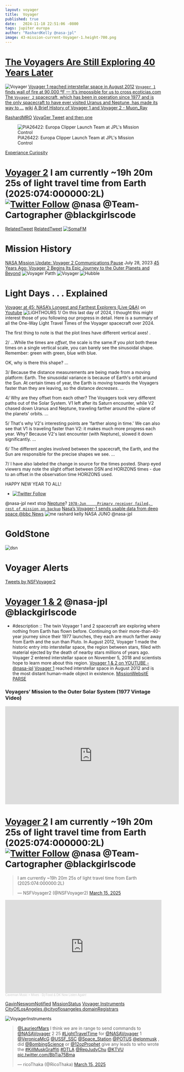```yaml
---
layout: voyager
title:  Voyager
published: true
date:   2024-11-18 22:51:06 -0800
tags: jupiter europa
author: "RashardKelly @nasa-jpl"
image: 43-mission-current-Voyager-1.height-700.png
---
```



<object
  type="application/pdf"
  data="https://ia801809.us.archive.org/19/items/image_20250428_2325/marvoyagerneptuneSimpleScanStation20250703162827.pdf"
  width="500"
  height="400"></object>

# [The Voyagers Are Still Exploring 40 Years Later](https://www.jpl.nasa.gov/edu/resources/teachable-moment/the-voyagers-are-still-exploring-40-years-later/)
<object width="560" height="315" data="https://www.youtube.com/embed/C1UBg4TPqX4?si=kDBwle_xhexZDAt2" title="YouTube video player" frameborder="0" allow="accelerometer; autoplay; clipboard-write; encrypted-media; gyroscope; picture-in-picture; web-share" referrerpolicy="strict-origin-when-cross-origin" allowfullscreen></object>

![Voyager](https://d2pn8kiwq2w21t.cloudfront.net/images/43-mission-current-Voyager-1.height-700.png)
[Voyager 1 reached interstellar space in August 2012](https://www.jpl.nasa.gov/missions/voyager-1/) 
[`Voyager 1` finds wall of fire at 90,000 ºF — It’s impossible for us to cross ecoticias.com](https://www.ecoticias.com/en/voyager-1-finds-wall-of-fire-at-90000f/16450/) [The `Voyager 2` spacecraft, which has been in operation since 1977 and is the only spacecraft to have ever visited Uranus and Neptune, has made its way to ...](https://www.jpl.nasa.gov/missions/voyager-2/) [wiki](https://en.wikipedia.org/wiki/Voyager_program) [A Brief History of Voyager 1 and Voyager 2 - Muon_Ray](https://www.youtube.com/watch?v=u9SjjcHd1Ec&ab_channel=MuonRay)

[RashardMRO](https://pbs.twimg.com/media/GmCmrYVa8AAexOj?format=jpg&name=large)
[VoyaGer Tweet](https://x.com/RicoThaka/status/1900702155235094674) [and then one](https://x.com/RicoThaka/status/1900965690133340289)

<figure class="floatleft">
  <img
    src="https://photojournal.jpl.nasa.gov/jpegMod/PIA26422_modest.jpg"
    alt="PIA26422: Europa Clipper Launch Team at JPL's Mission Control" />
  <figcaption>PIA26422: Europa Clipper Launch Team at JPL's Mission Control</figcaption>
</figure>

[Experiance Curiosity](https://eyes.nasa.gov/curiosity/)

# [Voyager 2](https://x.com/NSFVoyager2/status/1900698508132540773) I am currently ~19h 20m 25s of light travel time from Earth (2025:074:000000:2L) [![Twitter Follow](https://img.shields.io/badge/Social-@JPMajor__-blue?style=social&logo=X)](https://twitter.com/@JPMajor) @nasa @Team-Cartographer @blackgirlscode

[RelatedTweet](https://x.com/RicoThaka/status/1900702155235094674) [RelatedTweet](https://x.com/RicoThaka/status/1900702513336393845)
[![SomaFM](https://somafm.com/img3/missioncontrol-400.png)](https://somafm.com/missioncontrol/)
# Mission History
[NASA Mission Update: Voyager 2 Communications Pause](https://www.jpl.nasa.gov/news/nasa-mission-update-voyager-2-communications-pause/) July 28, 2023 [45 Years Ago: Voyager 2 Begins Its Epic Journey to the Outer Planets and Beyond](https://www.jpl.nasa.gov/news/45-years-ago-voyager-2-begins-its-epic-journey-to-the-outer-planets-and-beyond/)
![Voyager Patth](https://d2pn8kiwq2w21t.cloudfront.net/original_images/e1-Voyager_Tops_Trajectories.jpg)
![Voyager](https://d2pn8kiwq2w21t.cloudfront.net/original_images/e3-Schematic-Trajectories.jpg)
![Hubble](https://pbs.twimg.com/media/GmCmPWtbIAA5ZGD?format=jpg&name=large)
# Light Days . . . Explained
[Voyager at 45: NASA’s Longest and Farthest Explorers (Live Q&A)](https://youtu.be/ZbiJDvFNmP0?t=755) 
on [Youtube](https://www.youtube.com/watch?v=ZbiJDvFNmP0&ab_channel=NASAJetPropulsionLaboratory)
![LiGHTHOURS](https://pbs.twimg.com/media/GgJJKOMXMAAcH3k?format=jpg&name=4096x4096)
1/ On this last day of 2024, I thought this might interest those of you following our progress in detail. Here is a summary of all the One-Way Light Travel Times of the Voyager spacecraft over 2024.

The first thing to note is that the plot lines have different vertical axes! .

2/ ...While the times are _offset_, the scale is the same.If you plot both these times on a single vertical scale, you can barely see the sinusoidal shape. Remember: green with green, blue with blue.

OK, why is there this shape? ...

3/ Because the distance measurements are being made from a moving platform: Earth. The sinusoidal variance is because of Earth's orbit around the Sun. At certain times of year, the Earth is moving towards the Voyagers faster than they are leaving, so the distance _decreases_. ...

4/ Why are they offset from each other? The Voyagers took very different paths out of the Solar System. V1 left after its Saturn encounter, while V2 chased down Uranus and Neptune, traveling farther around the ~plane of the planets' orbits. ...

5/ That's why V2's interesting points are 'farther along in time.' We can also see that V1 is traveling faster than V2: it makes much more progress each year. Why? Because V2's last encounter (with Neptune), slowed it down significantly. ...

6/ The different angles involved between the spacecraft, the Earth, and the Sun are responsible for the precise shapes we see. ...

7/ I have also labeled the change in source for the times posted. Sharp eyed viewers may note the slight offset between DSN and HORIZONS times - due to an offset in the observation time HORIZONS used.

HAPPY NEW YEAR TO ALL!
- [![Twitter Follow](https://img.shields.io/badge/Social-@NSFVoyager2__-blue?style=social&logo=X)](https://twitter.com/@NSFVoyager2)

@nasa-jpl next stop [Neptune](https://x.com/elonmusk/status/1901655942954963102)? [`1978-Jun     Primary receiver failed, rest of mission on backup`](https://x.com/RicoThaka/status/1901386444025024920)
[Nasa’s Voyager-1 sends usable data from deep space  @bbc News](https://www.youtube.com/watch?v=hE2Mnd9Qgjs&ab_channel=BBCNews)
![me rashard kelly NASA JUNO @nasa-jpl](https://pbs.twimg.com/media/GmMGBSjaMAEMlKk?format=jpg&name=large)

# GoldStone
![dsn](https://pbs.twimg.com/media/GaB3tLOb0AA76iM?format=jpg&name=large)

<object class="scroller" data="https://eyes.nasa.gov/apps/dsn-now/dsn.html" type="text/html"></object>

# Voyager Alerts 
<a class="twitter-timeline" href="https://twitter.com/NSFVoyager2?ref_src=twsrc%5Etfw">Tweets by NSFVoyager2</a> <script async src="https://platform.twitter.com/widgets.js" charset="utf-8"></script>



# [Voyager 1 & 2](https://youtube.com/playlist?list=PLTiv_XWHnOZq5bv1w9Db2uNJVFiVCkWW5&si=2KJEhIbYERDaVHpe) @nasa-jpl @blackgirlscode  
- #description :: The twin Voyager 1 and 2 spacecraft are exploring where nothing from Earth has flown before. Continuing on their more-than-40-year journey since their 1977 launches, they each are much farther away from Earth and the sun than Pluto. In August 2012, Voyager 1 made the historic entry into interstellar space, the region between stars, filled with material ejected by the death of nearby stars millions of years ago. Voyager 2 entered interstellar space on November 5, 2018 and scientists hope to learn more about this region. [Voyager 1 & 2 on YOUTUBE - @nasa-jpl](https://youtube.com/playlist?list=PLTiv_XWHnOZq5bv1w9Db2uNJVFiVCkWW5&si=aa0U-S7YhGA2olij) [Voyager 1](https://www.jpl.nasa.gov/missions/voyager-1/) reached interstellar space in August 2012 and is the most distant human-made object in existence. [MissionWebsitE](https://science.nasa.gov/mission/voyager/) [PARSE](https://x.com/RicoThaka/status/1901702469522174261)

### Voyagers’ Mission to the Outer Solar System (1977 Vintage Video)

<iframe width="560" height="315" src="https://www.youtube.com/embed/uJpJ79AxrzI?si=DN5n85N1kFrlUWl5" title="YouTube video player" frameborder="0" allow="accelerometer; autoplay; clipboard-write; encrypted-media; gyroscope; picture-in-picture; web-share" referrerpolicy="strict-origin-when-cross-origin" allowfullscreen></iframe>

# [Voyager 2](https://x.com/NSFVoyager2/status/1900698508132540773) I am currently ~19h 20m 25s of light travel time from Earth (2025:074:000000:2L) [![Twitter Follow](https://img.shields.io/badge/Social-@JPMajor__-blue?style=social&logo=X)](https://twitter.com/@JPMajor) @nasa @Team-Cartographer @blackgirlscode



<blockquote class="twitter-tweet"><p lang="en" dir="ltr">I am currently ~19h 20m 25s of light travel time from Earth (2025:074:000000:2L)</p>&mdash; NSFVoyager2 (@NSFVoyager2) <a href="https://twitter.com/NSFVoyager2/status/1900698508132540773?ref_src=twsrc%5Etfw">March 15, 2025</a></blockquote> <script async src="https://platform.twitter.com/widgets.js" charset="utf-8"></script>


<iframe width="100%" height="300" scrolling="no" frameborder="no" allow="autoplay" src="https://w.soundcloud.com/player/?url=https%3A//api.soundcloud.com/tracks/225414596&color=%23ff5500&auto_play=false&hide_related=false&show_comments=true&show_user=true&show_reposts=false&show_teaser=true&visual=true"></iframe><div style="font-size: 10px; color: #cccccc;line-break: anywhere;word-break: normal;overflow: hidden;white-space: nowrap;text-overflow: ellipsis; font-family: Interstate,Lucida Grande,Lucida Sans Unicode,Lucida Sans,Garuda,Verdana,Tahoma,sans-serif;font-weight: 100;"><a href="https://soundcloud.com/caveman89" title="Caveman Music + Mixes" target="_blank" style="color: #cccccc; text-decoration: none;">Caveman Music + Mixes</a> · <a href="https://soundcloud.com/caveman89/dj-food-dk-now-listen-again" title="Dj Food &amp; DK Now Listen Again!" target="_blank" style="color: #cccccc; text-decoration: none;">Dj Food &amp; DK Now Listen Again!</a></div>


[GavinNeswomNotified](https://x.com/RicoThaka/status/1900989839916625937) [MissionStatus](https://science.nasa.gov/mission/voyager/where-are-voyager-1-and-voyager-2-now/)
[Voyager Instruments](https://x.com/NASAVoyager/status/1897734411766186036)
[CityOfLosAngeles @cityoflosangeles domainRegistrars](https://x.com/RicoThaka/status/1899219796174176276)

![VoyagerInstruments](https://pbs.twimg.com/media/GlYbWuMaQAEAlmh?format=png&name=900x900)

<blockquote class="twitter-tweet"><p lang="en" dir="ltr"><a href="https://twitter.com/LaurieofMars?ref_src=twsrc%5Etfw">@LaurieofMars</a> I think we are in range to send commands to <a href="https://twitter.com/NASAVoyager?ref_src=twsrc%5Etfw">@NASAVoyager</a> 2 25 <a href="https://twitter.com/hashtag/LightTravelTime?src=hash&amp;ref_src=twsrc%5Etfw">#LightTravelTime</a> for <a href="https://twitter.com/NASAVoyager?ref_src=twsrc%5Etfw">@NASAVoyager</a> 1 <a href="https://twitter.com/VeronicaMcG?ref_src=twsrc%5Etfw">@VeronicaMcG</a> <a href="https://twitter.com/USSF_SSC?ref_src=twsrc%5Etfw">@USSF_SSC</a> <a href="https://twitter.com/Space_Station?ref_src=twsrc%5Etfw">@Space_Station</a> <a href="https://twitter.com/POTUS?ref_src=twsrc%5Etfw">@POTUS</a> <a href="https://twitter.com/elonmusk?ref_src=twsrc%5Etfw">@elonmusk</a> , did <a href="https://twitter.com/BombingScience?ref_src=twsrc%5Etfw">@BombingScience</a> or <a href="https://twitter.com/12ozProphet?ref_src=twsrc%5Etfw">@12ozProphet</a> give any leads to who wrote the <a href="https://twitter.com/hashtag/KillMuskGraffiti?src=hash&amp;ref_src=twsrc%5Etfw">#KillMuskGraffiti</a> <a href="https://twitter.com/hashtag/DTLA?src=hash&amp;ref_src=twsrc%5Etfw">#DTLA</a> <a href="https://twitter.com/RepJudyChu?ref_src=twsrc%5Etfw">@RepJudyChu</a> <a href="https://twitter.com/KTVU?ref_src=twsrc%5Etfw">@KTVU</a> <a href="https://t.co/BbTia75Bma">pic.twitter.com/BbTia75Bma</a></p>&mdash; ricoThaka (@RicoThaka) <a href="https://twitter.com/RicoThaka/status/1900970579387437322?ref_src=twsrc%5Etfw">March 15, 2025</a></blockquote> <script async src="https://platform.twitter.com/widgets.js" charset="utf-8"></script>
